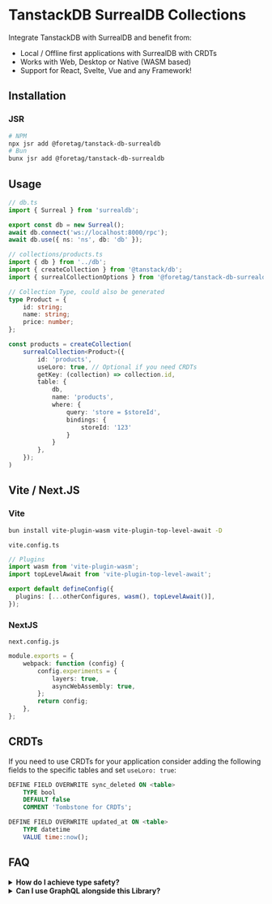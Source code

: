 # TanstackDB SurrealDB Collections

Integrate TanstackDB with SurrealDB and benefit from:

- Local / Offline first applications with SurrealDB with CRDTs
- Works with Web, Desktop or Native (WASM based)
- Support for React, Svelte, Vue and any Framework!


## Installation
### JSR
```sh
# NPM
npx jsr add @foretag/tanstack-db-surrealdb
# Bun
bunx jsr add @foretag/tanstack-db-surrealdb
```

## Usage
```ts
// db.ts
import { Surreal } from 'surrealdb';

export const db = new Surreal();
await db.connect('ws://localhost:8000/rpc');
await db.use({ ns: 'ns', db: 'db' });

// collections/products.ts
import { db } from '../db';
import { createCollection } from '@tanstack/db';
import { surrealCollectionOptions } from '@foretag/tanstack-db-surrealdb';

// Collection Type, could also be generated
type Product = {
	id: string;
	name: string;
	price: number;
};

const products = createCollection(
	surrealCollection<Product>({
		id: 'products',
		useLoro: true, // Optional if you need CRDTs
		getKey: (collection) => collection.id,
		table: {
			db,
			name: 'products',
			where: {
				query: 'store = $storeId',
				bindings: {
					storeId: '123'
				}
			}
		},
	});
)
```

## Vite / Next.JS

### Vite
```sh
bun install vite-plugin-wasm vite-plugin-top-level-await -D
```

`vite.config.ts`

```ts
// Plugins
import wasm from 'vite-plugin-wasm';
import topLevelAwait from 'vite-plugin-top-level-await';

export default defineConfig({
  plugins: [...otherConfigures, wasm(), topLevelAwait()],
});
```

### NextJS
`next.config.js`

```ts
module.exports = {
	webpack: function (config) {
		config.experiments = {
			layers: true,
			asyncWebAssembly: true,
		};
		return config;
	},
};
```

## CRDTs

If you need to use CRDTs for your application consider adding the following fields to the specific tables and set `useLoro: true`:

```sql
DEFINE FIELD OVERWRITE sync_deleted ON <table>
	TYPE bool
	DEFAULT false
	COMMENT 'Tombstone for CRDTs';

DEFINE FIELD OVERWRITE updated_at ON <table>
	TYPE datetime
	VALUE time::now();
```

## FAQ

<details>
	<summary><strong>How do I achieve type safety?</strong></summary>
	<p>Using Codegen tools that generate types from your SurrealDB Schema, this means you don't have to manually maintain types for each Collection.</p>
</details>

<details>
	<summary><strong>Can I use GraphQL alongside this Library?</strong></summary>
	<p>GraphQL workflow is in the works as SurrealDB's own implementation of the GraphQL protocol matures, we'll be able to provide a seamless integration. Since this library only targets TanstackDB, you can also use GraphQL for direct querying through Tanstack Query.</p>
</details>
